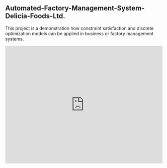 ## Automated-Factory-Management-System-Delicia-Foods-Ltd.
This project is a demonstration how constraint satisfaction and discrete optimization models can be applied in business or factory management systems.

<embed src="https://github.com/Zedd1558/Automated-Factory-Management-System-Delicia-Foods-Ltd./edit/master/ReadMe.pdf" width="500" height="375" 
 type="application/pdf">
